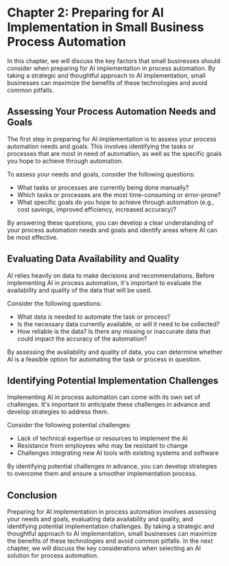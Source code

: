 Chapter 2: Preparing for AI Implementation in Small Business Process Automation
===============================================================================

In this chapter, we will discuss the key factors that small businesses should consider when preparing for AI implementation in process automation. By taking a strategic and thoughtful approach to AI implementation, small businesses can maximize the benefits of these technologies and avoid common pitfalls.

Assessing Your Process Automation Needs and Goals
-------------------------------------------------

The first step in preparing for AI implementation is to assess your process automation needs and goals. This involves identifying the tasks or processes that are most in need of automation, as well as the specific goals you hope to achieve through automation.

To assess your needs and goals, consider the following questions:

* What tasks or processes are currently being done manually?
* Which tasks or processes are the most time-consuming or error-prone?
* What specific goals do you hope to achieve through automation (e.g., cost savings, improved efficiency, increased accuracy)?

By answering these questions, you can develop a clear understanding of your process automation needs and goals and identify areas where AI can be most effective.

Evaluating Data Availability and Quality
----------------------------------------

AI relies heavily on data to make decisions and recommendations. Before implementing AI in process automation, it's important to evaluate the availability and quality of the data that will be used.

Consider the following questions:

* What data is needed to automate the task or process?
* Is the necessary data currently available, or will it need to be collected?
* How reliable is the data? Is there any missing or inaccurate data that could impact the accuracy of the automation?

By assessing the availability and quality of data, you can determine whether AI is a feasible option for automating the task or process in question.

Identifying Potential Implementation Challenges
-----------------------------------------------

Implementing AI in process automation can come with its own set of challenges. It's important to anticipate these challenges in advance and develop strategies to address them.

Consider the following potential challenges:

* Lack of technical expertise or resources to implement the AI
* Resistance from employees who may be resistant to change
* Challenges integrating new AI tools with existing systems and software

By identifying potential challenges in advance, you can develop strategies to overcome them and ensure a smoother implementation process.

Conclusion
----------

Preparing for AI implementation in process automation involves assessing your needs and goals, evaluating data availability and quality, and identifying potential implementation challenges. By taking a strategic and thoughtful approach to AI implementation, small businesses can maximize the benefits of these technologies and avoid common pitfalls. In the next chapter, we will discuss the key considerations when selecting an AI solution for process automation.
